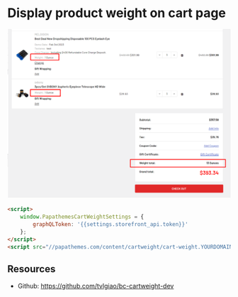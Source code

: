 # Display product weight on cart page

![cart-weight](img/cart-weight.png)

```html
<script>
    window.PapathemesCartWeightSettings = {
        graphQLToken: '{{settings.storefront_api.token}}'
    };
</script>
<script src="//papathemes.com/content/cartweight/cart-weight.YOURDOMAIN.js" async defer></script>
```

## Resources

- Github: https://github.com/tvlgiao/bc-cartweight-dev

